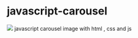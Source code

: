 # javascript-carousel
[![](https://cdn.discordapp.com/attachments/798560337645142017/985809209507582003/unknown.png)](https://cdn.discordapp.com/attachments/798560337645142017/985809209507582003/unknown.png)
javascript carousel image with html , css and js
